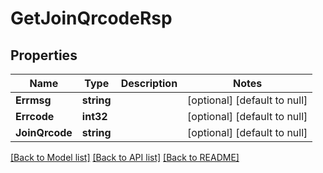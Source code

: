 # GetJoinQrcodeRsp

## Properties
Name | Type | Description | Notes
------------ | ------------- | ------------- | -------------
**Errmsg** | **string** |  | [optional] [default to null]
**Errcode** | **int32** |  | [optional] [default to null]
**JoinQrcode** | **string** |  | [optional] [default to null]

[[Back to Model list]](../README.md#documentation-for-models) [[Back to API list]](../README.md#documentation-for-api-endpoints) [[Back to README]](../README.md)


